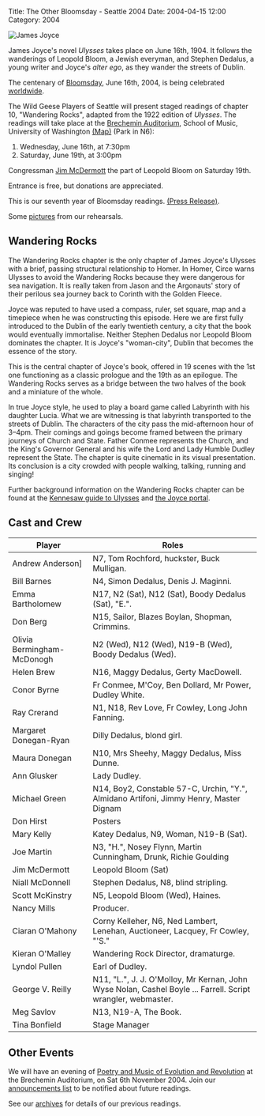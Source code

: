 Title: The Other Bloomsday - Seattle 2004
Date: 2004-04-15 12:00
Category: 2004

![James Joyce]({filename}/images/jj1.jpg)

James Joyce's novel *Ulysses* takes place on June 16th, 1904.
It follows the wanderings of Leopold Bloom, a Jewish everyman,
and Stephen Dedalus, a young writer and Joyce's *alter ego*,
as they wander the streets of Dublin.

The centenary of [Bloomsday](http://en.wikipedia.org/wiki/Bloomsday),
June 16th, 2004, is being celebrated
[worldwide](http://www.rejoycedublin2004.com "ReJoyce Dublin 2004").

The Wild Geese Players of Seattle will present staged readings of
chapter 10, "Wandering Rocks", adapted from the 1922 edition of *Ulysses*.
The readings will take place at the
[Brechemin Auditorium](http://www.music.washington.edu/facilities/index.php?pg=perf_spaces_box),
School of Music, University of Washington
[(Map)](http://www.washington.edu/home/maps/northcentral.html?71,72,869,363 "Map of UW Campus")
(Park in N6):

1.  Wednesday, June 16th, at 7:30pm
2.  Saturday, June 19th, at 3:00pm

Congressman [Jim McDermott]({filename}/pages/about.md#Jim-McDermott)
the part of Leopold Bloom on Saturday 19th.

Entrance is free, but donations are appreciated.

This is our seventh year of Bloomsday readings.
[(Press Release)]({filename}2004/press-release.md).

Some [pictures]({filename}2004/pictures.md) from our rehearsals.

## Wandering Rocks

The Wandering Rocks chapter is the only chapter of James Joyce's Ulysses
with a brief, passing structural relationship to Homer.
In Homer, Circe warns Ulysses to avoid the Wandering Rocks
because they were dangerous for sea navigation.
It is really taken from Jason and the Argonauts' story
of their perilous sea journey back to Corinth with the Golden Fleece.

Joyce was reputed to have used a compass, ruler, set square, map and a timepiece
when he was constructing this episode.
Here we are first fully introduced to the Dublin of the early twentieth century,
a city that the book would eventually immortalise.
Neither Stephen Dedalus nor Leopold Bloom dominates the chapter.
It is Joyce's "woman-city", Dublin that becomes the essence of the story.

This is the central chapter of Joyce's book, offered in 19 scenes
with the 1st one functioning as a classic prologue
and the 19th as an epilogue.
The Wandering Rocks serves as a bridge between the two halves of the book
and a miniature of the whole.

In true Joyce style, he used to play a board game called Labyrinth with his daughter Lucia.
What we are witnessing is that labyrinth transported to the streets of Dublin.
The characters of the city pass the mid-afternoon hour of 3–4pm.
Their comings and goings become framed between the primary journeys of Church and State.
Father Conmee represents the Church,
and the King's Governor General and his wife the Lord and Lady Humble Dudley
represent the State.
The chapter is quite cinematic in its visual presentation.
Its conclusion is a city crowded with people walking, talking, running and singing!

Further background information on the Wandering Rocks chapter can be found at the
[Kennesaw guide to Ulysses](http://ksumail.kennesaw.edu/~mglosup/ulysses/rocks.htm) and
[the Joyce portal](http://www.robotwisdom.com/jaj/ulysses/notes10.html).

## Cast and Crew

| Player                            | Roles                                         |
| --------------------------------- | --------------------------------------------- |
| Andrew Anderson]                  | N7, Tom Rochford, huckster, Buck Mulligan. |
| Bill Barnes                       | N4, Simon Dedalus, Denis J. Maginni. |
| Emma Bartholomew                  | N17, N2 (Sat), N12 (Sat), Boody Dedalus (Sat), "E.". |
| Don Berg                          | N15, Sailor, Blazes Boylan, Shopman, Crimmins. |
| Olivia Bermingham-McDonogh        | N2 (Wed), N12 (Wed), N19-B (Wed), Boody Dedalus (Wed). |
| Helen Brew                        | N16, Maggy Dedalus, Gerty MacDowell. |
| Conor Byrne                       | Fr Conmee, M'Coy, Ben Dollard, Mr Power, Dudley White. |
| Ray Crerand                       | N1, N18, Rev Love, Fr Cowley, Long John Fanning. |
| Margaret Donegan-Ryan             | Dilly Dedalus, blond girl. |
| Maura Donegan                     | N10, Mrs Sheehy, Maggy Dedalus, Miss Dunne. |
| Ann Glusker                       | Lady Dudley. |
| Michael Green                     | N14, Boy2, Constable 57-C, Urchin, "Y.", Almidano Artifoni, Jimmy Henry, Master Dignam |
| Don Hirst                         | Posters |
| Mary Kelly                        | Katey Dedalus, N9, Woman, N19-B (Sat). |
| Joe Martin                        | N3, "H.", Nosey Flynn, Martin Cunningham, Drunk, Richie Goulding |
| Jim McDermott                     | Leopold Bloom (Sat) |
| Niall McDonnell                   | Stephen Dedalus, N8, blind stripling. |
| Scott McKinstry                   | N5, Leopold Bloom (Wed), Haines. |
| Nancy Mills                       | Producer. |
| Ciaran O'Mahony                   | Corny Kelleher, N6, Ned Lambert, Lenehan, Auctioneer, Lacquey, Fr Cowley, "'S." |
| Kieran O'Malley                   | Wandering Rock Director, dramaturge. |
| Lyndol Pullen                     | Earl of Dudley. |
| George V. Reilly                  | N11, "L.", J. J. O'Molloy, Mr Kernan, John Wyse Nolan, Cashel Boyle ... Farrell. Script wrangler, webmaster. |
| Meg Savlov                        | N13, N19-A, The Book. |
| Tina Bonfield                     | Stage Manager |

## Other Events

We will have an evening of
[Poetry and Music of Evolution and Revolution]({filename}/rEvolution.md)
at the Brechemin Auditorium, on Sat 6th November 2004.
Join our [announcements list]({filename}/announcements.md) to be notified about future readings.

See our [archives]({filename}/archives.md) for details of our previous readings.
